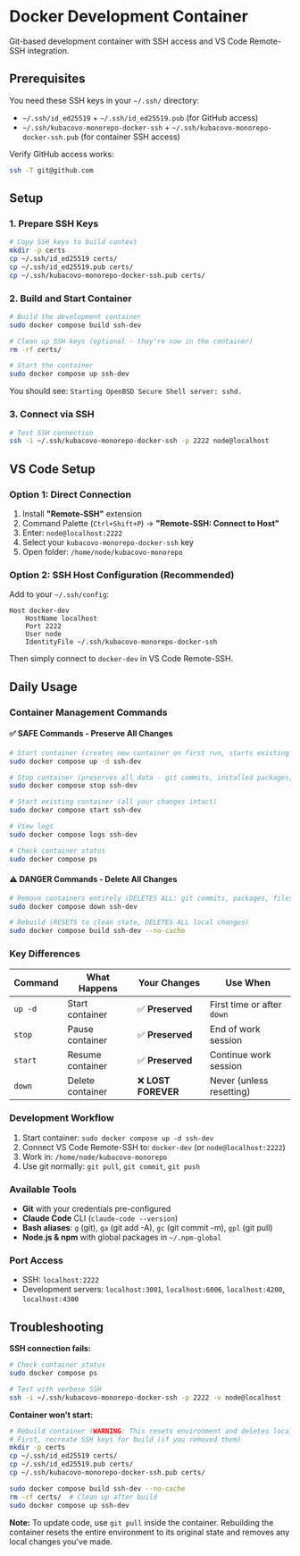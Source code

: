 # Docker Development Container

Git-based development container with SSH access and VS Code Remote-SSH integration.

## Prerequisites

You need these SSH keys in your `~/.ssh/` directory:

- `~/.ssh/id_ed25519` + `~/.ssh/id_ed25519.pub` (for GitHub access)
- `~/.ssh/kubacovo-monorepo-docker-ssh` + `~/.ssh/kubacovo-monorepo-docker-ssh.pub` (for container SSH access)

Verify GitHub access works:

```bash
ssh -T git@github.com
```

## Setup

### 1. Prepare SSH Keys

```bash
# Copy SSH keys to build context
mkdir -p certs
cp ~/.ssh/id_ed25519 certs/
cp ~/.ssh/id_ed25519.pub certs/
cp ~/.ssh/kubacovo-monorepo-docker-ssh.pub certs/
```

### 2. Build and Start Container

```bash
# Build the development container
sudo docker compose build ssh-dev

# Clean up SSH keys (optional - they're now in the container)
rm -rf certs/

# Start the container
sudo docker compose up ssh-dev
```

You should see: `Starting OpenBSD Secure Shell server: sshd.`

### 3. Connect via SSH

```bash
# Test SSH connection
ssh -i ~/.ssh/kubacovo-monorepo-docker-ssh -p 2222 node@localhost
```

## VS Code Setup

### Option 1: Direct Connection

1. Install **"Remote-SSH"** extension
2. Command Palette (`Ctrl+Shift+P`) → **"Remote-SSH: Connect to Host"**
3. Enter: `node@localhost:2222`
4. Select your `kubacovo-monorepo-docker-ssh` key
5. Open folder: `/home/node/kubacovo-monorepo`

### Option 2: SSH Host Configuration (Recommended)

Add to your `~/.ssh/config`:

```
Host docker-dev
    HostName localhost
    Port 2222
    User node
    IdentityFile ~/.ssh/kubacovo-monorepo-docker-ssh
```

Then simply connect to `docker-dev` in VS Code Remote-SSH.

## Daily Usage

### Container Management Commands

#### ✅ **SAFE Commands - Preserve All Changes**

```bash
# Start container (creates new container on first run, starts existing on subsequent runs)
sudo docker compose up -d ssh-dev

# Stop container (preserves all data - git commits, installed packages, files)
sudo docker compose stop ssh-dev

# Start existing container (all your changes intact)
sudo docker compose start ssh-dev

# View logs
sudo docker compose logs ssh-dev

# Check container status
sudo docker compose ps
```

#### ⚠️ **DANGER Commands - Delete All Changes**

```bash
# Remove containers entirely (DELETES ALL: git commits, packages, files, work)
sudo docker compose down ssh-dev

# Rebuild (RESETS to clean state, DELETES ALL local changes)
sudo docker compose build ssh-dev --no-cache
```

### **Key Differences**

| Command | What Happens     | Your Changes        | Use When                   |
| ------- | ---------------- | ------------------- | -------------------------- |
| `up -d` | Start container  | ✅ **Preserved**    | First time or after `down` |
| `stop`  | Pause container  | ✅ **Preserved**    | End of work session        |
| `start` | Resume container | ✅ **Preserved**    | Continue work session      |
| `down`  | Delete container | ❌ **LOST FOREVER** | Never (unless resetting)   |

### Development Workflow

1. Start container: `sudo docker compose up -d ssh-dev`
2. Connect VS Code Remote-SSH to: `docker-dev` (or `node@localhost:2222`)
3. Work in: `/home/node/kubacovo-monorepo`
4. Use git normally: `git pull`, `git commit`, `git push`

### Available Tools

- **Git** with your credentials pre-configured
- **Claude Code** CLI (`claude-code --version`)
- **Bash aliases**: `g` (git), `ga` (git add -A), `gc` (git commit -m), `gpl` (git pull)
- **Node.js & npm** with global packages in `~/.npm-global`

### Port Access

- SSH: `localhost:2222`
- Development servers: `localhost:3001`, `localhost:6006`, `localhost:4200`, `localhost:4300`

## Troubleshooting

**SSH connection fails:**

```bash
# Check container status
sudo docker compose ps

# Test with verbose SSH
ssh -i ~/.ssh/kubacovo-monorepo-docker-ssh -p 2222 -v node@localhost
```

**Container won't start:**

```bash
# Rebuild container (WARNING: This resets environment and deletes local changes)
# First, recreate SSH keys for build (if you removed them)
mkdir -p certs
cp ~/.ssh/id_ed25519 certs/
cp ~/.ssh/id_ed25519.pub certs/
cp ~/.ssh/kubacovo-monorepo-docker-ssh.pub certs/

sudo docker compose build ssh-dev --no-cache
rm -rf certs/  # Clean up after build
sudo docker compose up ssh-dev
```

**Note:** To update code, use `git pull` inside the container. Rebuilding the container resets the entire environment to its original state and removes any local changes you've made.
